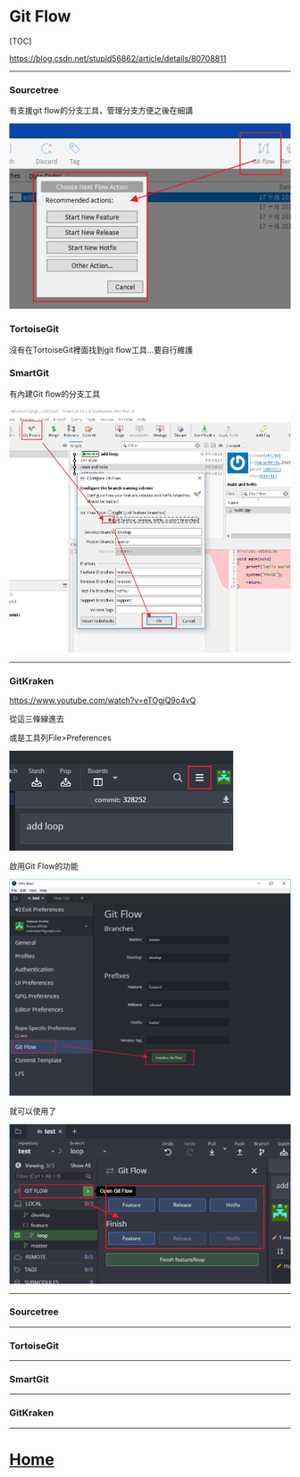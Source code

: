 # **Git Flow**

[TOC]

 https://blog.csdn.net/stupid56862/article/details/80708811 

---

### **Sourcetree**

有支援git flow的分支工具，管理分支方便之後在細講

![1571300668637](pic/Git_05_git_flow/1571300668637.png)

### **TortoiseGit**

沒有在TortoiseGit裡面找到git flow工具...要自行維護

### **SmartGit**

有內建Git flow的分支工具

![1571302364730](pic/Git_05_git_flow/1571302364730.png)

---

### **GitKraken**

 https://www.youtube.com/watch?v=eTOgjQ9o4vQ 

從這三條線進去

或是工具列File>Preferences

![1571303474350](pic/Git_05_git_flow/1571303474350.png)

啟用Git Flow的功能

![1571303385138](pic/Git_05_git_flow/1571303385138.png)

就可以使用了

![1571303586182](pic/Git_05_git_flow/1571303586182.png)

---

### **Sourcetree**

---

### **TortoiseGit**

---

### **SmartGit**

---

### **GitKraken**

---

# [Home](./Home.md)

